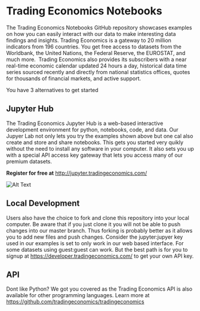 # Trading Economics Notebooks

The Trading Economics Notebooks GitHub repository showcases examples on how you can easily interact with our data to make interesting data findings and insights. 
Trading Economics is a gateway to 20 million indicators from 196 countries. You get free access to datasets from the Worldbank, the United Nations, the Federal Reserve, the EUROSTAT, and much more.  Trading Economics also provides its subscribers with a near real-time economic calendar updated 24 hours a day, historical data time series sourced recently and directly from national statistics offices, quotes for thousands of financial markets, and active support. 


You have 3 alternatives to get started


## Jupyter Hub

The Trading Economics Jupyter Hub is a web-based interactive development environment for python, notebooks, code, and data. Our Jupyer Lab not only lets you try the examples shown above but one cal also create and store and share notebooks. This gets you started very quikly without the need to install any software in your computer. It also sets you up with a special API access key gateway that lets you access many of our premium datasets.

**Register for free at** http://jupyter.tradingeconomics.com/

![Alt Text](https://i0.wp.com/neptune.ai/wp-content/uploads/jupyter-dash.gif)



## Local Development

Users also have the choice to fork and clone this repository into your local computer. Be aware that if you just clone it you will not be able to push changes into our master branch. Thus forking is probably better as it allows you to add new files and push changes. Consider the jupyter:jupyer key used in our examples is set to only work in our web based interface. For some datasets using guest:guest can work. But the best path is for you to signup at https://developer.tradingeconomics.com/ to get your own API key.




## API

Dont like Python? We got you covered as the Trading Economics API is also available for other programming languages. Learn more at https://github.com/tradingeconomics/tradingeconomics 


